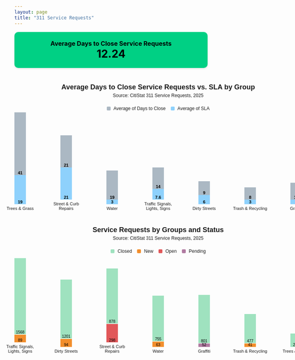 ```yaml
---
layout: page
title: "311 Service Requests"
---
```



  <div style="background-color: #00d084; padding: 20px; border-radius: 10px; flex: 1; min-width: 100px; text-align: center; box-shadow: 0 2px 4px rgba(0,0,0,0.1);">
    <div style="color: #000000; font-weight: bold; font-size: 16px;">Average Days to Close Service Requests</div>
    <div style="color: #000000; font-weight: bold; font-size: 28px;">12.24</div>
  </div> 


<style>
.bar-chart {
  font-family: Arial, sans-serif;
  width: 750px;
  margin: 20px auto;
}

.chart-title {
  text-align: center;
  font-size: 18px;
  font-weight: bold;
  margin-bottom: 4px;
}

.chart-subtitle {
  text-align: center;
  font-size: 12px;
  color: #black;
  margin-bottom: 20px;
}

.chart-legend {
  text-align: center;
  font-size: 12px;
  margin-bottom: 20px;
}
.chart-legend span {
  display: inline-block;
  width: 10px;
  height: 10px;
  margin-right: 5px;
  vertical-align: middle;
  border-radius: 2px;
}

.bar-group {
  display: flex;
  flex-direction: column;
  align-items: center;
  width: 90px;
  margin: 0 10px;
}

.bar-container {
  display: flex;
  justify-content: center;
  align-items: flex-end;
  height: 240px;
  gap: 12px;
}

.bar {
  width: 30px;
  display: flex;
  justify-content: center;
  align-items: flex-end;
  color: #000000;
  font-size: 11px;
  font-weight: bold;
}

.close-bar {
  background-color: #abb8c3;
}
.sla-bar {
  background-color: #8ed1fc;
}

.bar-name {
  width: 90px;
  font-size: 11px;
  text-align: center;
}
</style>

<div class="bar-chart">
  <div class="chart-title">Average Days to Close Service Requests vs. SLA by Group</div>
  <div class="chart-subtitle">Source: CitiStat 311 Service Requests, 2025</div>
  <div class="chart-legend">
    <span style="background-color: #abb8c3;"></span> Average of Days to Close &nbsp;&nbsp;
    <span style="background-color: #8ed1fc;"></span> Average of SLA
  </div>
  <div class="bar-container">
    <div class="bar-group">
      <div class="bar close-bar" style="height: 164px;">41</div>
      <div class="bar sla-bar" style="height: 76px;">19</div>
      <div class="bar-name">Trees & Grass</div>
    </div>
    <div class="bar-group">
      <div class="bar close-bar" style="height: 84px;">21</div>
      <div class="bar sla-bar" style="height: 84px;">21</div>
      <div class="bar-name">Street & Curb Repairs</div>
    </div>
    <div class="bar-group">
      <div class="bar close-bar" style="height: 76px;">19</div>
      <div class="bar sla-bar" style="height: 12px;">3</div>
      <div class="bar-name">Water</div>
    </div>
    <div class="bar-group">
      <div class="bar close-bar" style="height: 56px;">14</div>
      <div class="bar sla-bar" style="height: 28px;">7.6</div>
      <div class="bar-name">Traffic Signals, Lights, Signs</div>
    </div>
    <div class="bar-group">
      <div class="bar close-bar" style="height: 36px;">9</div>
      <div class="bar sla-bar" style="height: 24px;">6</div>
      <div class="bar-name">Dirty Streets</div>
    </div>
    <div class="bar-group">
      <div class="bar close-bar" style="height: 32px;">8</div>
      <div class="bar sla-bar" style="height: 12px;">3</div>
      <div class="bar-name">Trash & Recycling</div>
    </div>
    <div class="bar-group">
      <div class="bar close-bar" style="height: 44px;">11</div>
      <div class="bar sla-bar" style="height: 12px;">3</div>
      <div class="bar-name">Graffiti</div>
    </div>
  </div>
</div>



<style>
.bar-chart {
  font-family: Arial, sans-serif;
  width: 750px;
  margin: 40px auto;
}

.chart-title {
  text-align: center;
  font-size: 18px;
  font-weight: bold;
  margin-bottom: 4px;
}

.chart-subtitle {
  text-align: center;
  font-size: 12px;
  color: #black;
  margin-bottom: 20px;
}

.chart-legend {
  text-align: center;
  font-size: 12px;
  margin-bottom: 20px;
}
.chart-legend span {
  display: inline-block;
  width: 10px;
  height: 10px;
  margin-right: 5px;
  vertical-align: middle;
  border-radius: 2px;
}

.bar-container {
  display: flex;
  justify-content: center;
  align-items: flex-end;
  height: 240px;
  gap: 8px;
}

.bar-group {
  display: flex;
  flex-direction: column;
  align-items: center;
  width: 100px; /* Increased from 90px */
  margin: 0 6px;
}

.bar-segment {
  width: 30px; /* Increased from 20px */
  color: black;
  font-size: 10px;
  text-align: center;
  display: flex;
  align-items: flex-end;
  justify-content: center;
  border-top: 1px solid #fff;
  box-sizing: border-box;
}

.closed { background-color: #9FE2BF; }
.new { background-color: #f28e2c; }
.open { background-color: #e15759; }
.pending { background-color: #b07aa1; }

.bar-name {
  width: 100px; /* Match bar-group width */
  font-size: 11px;
  text-align: center;
  margin-top: 5px;
}
</style>

<div class="bar-chart">
  <div class="chart-title">Service Requests by Groups and Status</div>
  <div class="chart-subtitle">Source: CitiStat 311 Service Requests, 2025</div>
  <div class="chart-legend">
    <span style="background-color: #9FE2BF;"></span> Closed &nbsp;&nbsp;
    <span style="background-color: #f28e2c;"></span> New &nbsp;&nbsp;
    <span style="background-color: #e15759;"></span> Open &nbsp;&nbsp;
    <span style="background-color: #b07aa1;"></span> Pending
  </div>
  <div class="bar-container">
    <div class="bar-group">
      <div class="bar-segment closed" style="height: 200px;">1568</div>
      <div class="bar-segment new" style="height: 21px;">89</div>
      <div class="bar-name">Traffic Signals, Lights, Signs</div>
    </div>
    <div class="bar-group">
      <div class="bar-segment closed" style="height: 155px;">1201</div>
      <div class="bar-segment new" style="height: 22px;">94</div>
      <div class="bar-name">Dirty Streets</div>
    </div>
    <div class="bar-group">
      <div class="bar-segment closed" style="height: 145px;">878</div>
      <div class="bar-segment open" style="height: 49px;">298</div>
      <div class="bar-name">Street & Curb Repairs</div>
    </div>
    <div class="bar-group">
      <div class="bar-segment closed" style="height: 120px;">755</div>
      <div class="bar-segment new" style="height: 15px;">63</div>
      <div class="bar-name">Water</div>
    </div>
    <div class="bar-group">
      <div class="bar-segment closed" style="height: 127px;">801</div>
      <div class="bar-segment pending" style="height: 10px;">52</div>
      <div class="bar-name">Graffiti</div>
    </div>
    <div class="bar-group">
      <div class="bar-segment closed" style="height: 77px;">477</div>
      <div class="bar-segment new" style="height: 10px;">41</div>
      <div class="bar-name">Trash & Recycling</div>
    </div>
    <div class="bar-group">
      <div class="bar-segment closed" style="height: 36px;">224</div>
      <div class="bar-name">Trees & Grass</div>
    </div>
  </div>
</div>

